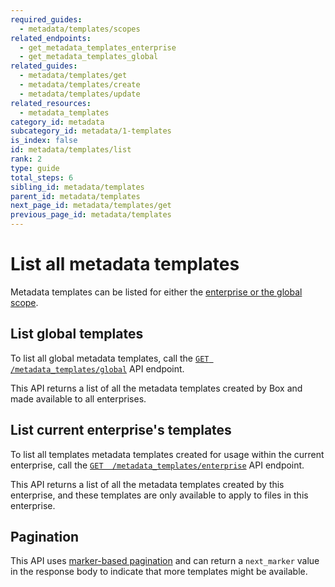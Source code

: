 ```yaml
---
required_guides:
  - metadata/templates/scopes
related_endpoints:
  - get_metadata_templates_enterprise
  - get_metadata_templates_global
related_guides:
  - metadata/templates/get
  - metadata/templates/create
  - metadata/templates/update
related_resources:
  - metadata_templates
category_id: metadata
subcategory_id: metadata/1-templates
is_index: false
id: metadata/templates/list
rank: 2
type: guide
total_steps: 6
sibling_id: metadata/templates
parent_id: metadata/templates
next_page_id: metadata/templates/get
previous_page_id: metadata/templates
---
```


# List all metadata templates

Metadata templates can be listed for either the [enterprise or the global
scope][scopes].

## List global templates

To list all global metadata templates, call the [`GET
/metadata_templates/global`][get_global] API endpoint.

<Samples id="get_metadata_templates_global" >

</Samples>

<Message>

This API returns a list of all the metadata templates created by Box and made
available to all enterprises.

</Message>

## List current enterprise's templates

To list all templates metadata templates created for usage within the current
enterprise, call the [`GET  /metadata_templates/enterprise`][get_enterprise] API
endpoint.

<Samples id="get_metadata_templates_enterprise" >

</Samples>

<Message>

This API returns a list of all the metadata templates created by this
enterprise, and these templates are only available to apply to files in this enterprise.

</Message>

## Pagination

This API uses [marker-based pagination][pagination] and can return a
`next_marker` value in the response body to indicate that more templates might
be available.

[scopes]: g://metadata/templates/scopes
[get_global]: e://get_metadata_templates_global
[get_enterprise]: e://get_metadata_templates_enterprise
[pagination]: g://api-calls/pagination/marker-based
